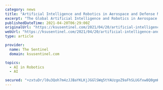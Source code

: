 ```yaml
---
category: news
title: "Artificial Intelligence and Robotics in Aerospace and Defense Market Size, Status, Global Outlook and Forecast 2020-2025"
excerpt: "The Global Artificial Intelligence and Robotics in Aerospace and Defense Market Perspective, Comprehensive Analysis along with Major Segments and Forecast, 2020-2025. The Artificial Intelligence and Robotics in Aerospace and Defense Market report is a valuable source of insightful data for business strategists."
publishedDateTime: 2021-04-20T06:29:00Z
originalUrl: "https://ksusentinel.com/2021/04/20/artificial-intelligence-and-robotics-in-aerospace-and-defense-market-size-status-global-outlook-and-forecast-2020-2025/"
webUrl: "https://ksusentinel.com/2021/04/20/artificial-intelligence-and-robotics-in-aerospace-and-defense-market-size-status-global-outlook-and-forecast-2020-2025/"
type: article

provider:
  name: The Sentinel
  domain: ksusentinel.com

topics:
  - AI in Robotics
  - AI

secured: "+zxtuDr/l0u3Qoh7m4zJJBaYKLKjJGGlSWq5tYAUzgoZ9aFhSLUGfxw8Q0gmKOnZAnJUd37xmuZXJoj5m4qDSpY1FAPYi8wo20OKwVBYGHtXmyifuItQirdLTnwZVS9VOT3P0MmcYBcqWqvxj1Hq1Pu0FsMB8MLON0TnJg04o1+LtinS91FF5cec3jq0QR6vVGr76mYq6MOQlb+Abi9aqSmnNRJCgjRKV0xYG9ga3g7D9K+9ApMHgkRsVZ3GYkatry8AnhVgad5yTHtQOux7bw7k/EYq+w7MNM2suY/gglv1+cqz20WvsnzmiRaNrXyQUbyrwHGfzSmxTnGLnE+6kr3V3FiveJLdYlsQNGfClRI=;ZPAZ0ydw4pNcCQaa+8+FWg=="
---
```


